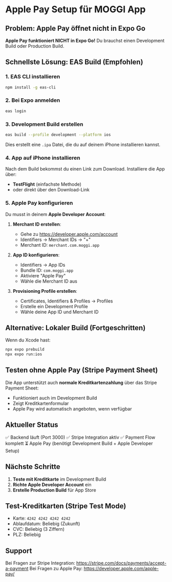 # Apple Pay Setup für MOGGI App

## Problem: Apple Pay öffnet nicht in Expo Go

**Apple Pay funktioniert NICHT in Expo Go!** Du brauchst einen Development Build oder Production Build.

## Schnellste Lösung: EAS Build (Empfohlen)

### 1. EAS CLI installieren
```bash
npm install -g eas-cli
```

### 2. Bei Expo anmelden
```bash
eas login
```

### 3. Development Build erstellen
```bash
eas build --profile development --platform ios
```

Dies erstellt eine `.ipa` Datei, die du auf deinem iPhone installieren kannst.

### 4. App auf iPhone installieren

Nach dem Build bekommst du einen Link zum Download. Installiere die App über:
- **TestFlight** (einfachste Methode)
- oder direkt über den Download-Link

### 5. Apple Pay konfigurieren

Du musst in deinem **Apple Developer Account**:

1. **Merchant ID erstellen**:
   - Gehe zu https://developer.apple.com/account
   - Identifiers → Merchant IDs → "+"
   - Merchant ID: `merchant.com.moggi.app`

2. **App ID konfigurieren**:
   - Identifiers → App IDs
   - Bundle ID: `com.moggi.app`
   - Aktiviere "Apple Pay"
   - Wähle die Merchant ID aus

3. **Provisioning Profile erstellen**:
   - Certificates, Identifiers & Profiles → Profiles
   - Erstelle ein Development Profile
   - Wähle deine App ID und Merchant ID

## Alternative: Lokaler Build (Fortgeschritten)

Wenn du Xcode hast:

```bash
npx expo prebuild
npx expo run:ios
```

## Testen ohne Apple Pay (Stripe Payment Sheet)

Die App unterstützt auch **normale Kreditkartenzahlung** über das Stripe Payment Sheet:
- Funktioniert auch im Development Build
- Zeigt Kreditkartenformular
- Apple Pay wird automatisch angeboten, wenn verfügbar

## Aktueller Status

✅ Backend läuft (Port 3000)
✅ Stripe Integration aktiv
✅ Payment Flow komplett
⏳ Apple Pay (benötigt Development Build + Apple Developer Setup)

## Nächste Schritte

1. **Teste mit Kreditkarte** im Development Build
2. **Richte Apple Developer Account** ein
3. **Erstelle Production Build** für App Store

## Test-Kreditkarten (Stripe Test Mode)

- Karte: `4242 4242 4242 4242`
- Ablaufdatum: Beliebig (Zukunft)
- CVC: Beliebig (3 Ziffern)
- PLZ: Beliebig

## Support

Bei Fragen zur Stripe Integration: https://stripe.com/docs/payments/accept-a-payment
Bei Fragen zu Apple Pay: https://developer.apple.com/apple-pay/


